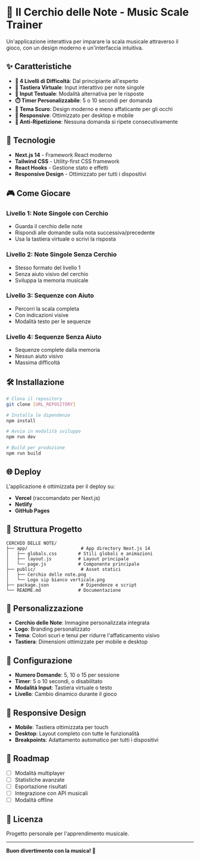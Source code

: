 # 🎹 Il Cerchio delle Note - Music Scale Trainer

Un'applicazione interattiva per imparare la scala musicale attraverso il gioco, con un design moderno e un'interfaccia intuitiva.

## ✨ Caratteristiche

- **🎯 4 Livelli di Difficoltà**: Dal principiante all'esperto
- **🎹 Tastiera Virtuale**: Input interattivo per note singole
- **📝 Input Testuale**: Modalità alternativa per le risposte
- **⏱️ Timer Personalizzabile**: 5 o 10 secondi per domanda
- **🎨 Tema Scuro**: Design moderno e meno affaticante per gli occhi
- **📱 Responsive**: Ottimizzato per desktop e mobile
- **🔄 Anti-Ripetizione**: Nessuna domanda si ripete consecutivamente

## 🚀 Tecnologie

- **Next.js 14** - Framework React moderno
- **Tailwind CSS** - Utility-first CSS framework
- **React Hooks** - Gestione stato e effetti
- **Responsive Design** - Ottimizzato per tutti i dispositivi

## 🎮 Come Giocare

### Livello 1: Note Singole con Cerchio
- Guarda il cerchio delle note
- Rispondi alle domande sulla nota successiva/precedente
- Usa la tastiera virtuale o scrivi la risposta

### Livello 2: Note Singole Senza Cerchio
- Stesso formato del livello 1
- Senza aiuto visivo del cerchio
- Sviluppa la memoria musicale

### Livello 3: Sequenze con Aiuto
- Percorri la scala completa
- Con indicazioni visive
- Modalità testo per le sequenze

### Livello 4: Sequenze Senza Aiuto
- Sequenze complete dalla memoria
- Nessun aiuto visivo
- Massima difficoltà

## 🛠️ Installazione

```bash
# Clona il repository
git clone [URL_REPOSITORY]

# Installa le dipendenze
npm install

# Avvia in modalità sviluppo
npm run dev

# Build per produzione
npm run build
```

## 🌐 Deploy

L'applicazione è ottimizzata per il deploy su:
- **Vercel** (raccomandato per Next.js)
- **Netlify**
- **GitHub Pages**

## 📁 Struttura Progetto

```
CERCHIO DELLE NOTE/
├── app/                    # App directory Next.js 14
│   ├── globals.css        # Stili globali e animazioni
│   ├── layout.js          # Layout principale
│   └── page.js            # Componente principale
├── public/                 # Asset statici
│   ├── Cerchio delle note.png
│   └── Logo sip bianco verticale.png
├── package.json            # Dipendenze e script
└── README.md              # Documentazione
```

## 🎨 Personalizzazione

- **Cerchio delle Note**: Immagine personalizzata integrata
- **Logo**: Branding personalizzato
- **Tema**: Colori scuri e tenui per ridurre l'affaticamento visivo
- **Tastiera**: Dimensioni ottimizzate per mobile e desktop

## 🔧 Configurazione

- **Numero Domande**: 5, 10 o 15 per sessione
- **Timer**: 5 o 10 secondi, o disabilitato
- **Modalità Input**: Tastiera virtuale o testo
- **Livello**: Cambio dinamico durante il gioco

## 📱 Responsive Design

- **Mobile**: Tastiera ottimizzata per touch
- **Desktop**: Layout completo con tutte le funzionalità
- **Breakpoints**: Adattamento automatico per tutti i dispositivi

## 🚀 Roadmap

- [ ] Modalità multiplayer
- [ ] Statistiche avanzate
- [ ] Esportazione risultati
- [ ] Integrazione con API musicali
- [ ] Modalità offline

## 📄 Licenza

Progetto personale per l'apprendimento musicale.

---

**Buon divertimento con la musica! 🎵**
